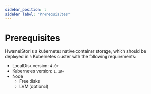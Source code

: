 ```yaml
---
sidebar_position: 1
sidebar_label: "Prerequisites"
---
```


# Prerequisites

HwameiStor is a kubernetes native container storage, which should be deployed in a Kubernetes cluster with the following requirements:

- LocalDisk version: `4.0+`
- Kubernetes version: `1.18+`
- Node
  - Free disks
  - LVM (optional)